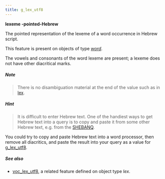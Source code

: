 ```yaml
---
title: g_lex_utf8
---
```


**lexeme -pointed-Hebrew**

The pointed representation of the lexeme of a word occurrence in Hebrew script.

This feature is present on objects of type [*word*](otype).

The vowels and consonants of the word lexeme are present; a lexeme does not have other diacritical marks.

##### Note
> There is no disambiguation material at the end of the value such as in [lex](lex).

##### Hint
> It is difficult to enter Hebrew text. One of the handiest ways to get Hebrew text into a query is to copy and paste it
from some other Hebrew text, e.g. from the [SHEBANQ]({{shebanq}}).

You could try to copy and paste Hebrew text into a word processor, then remove all diacritics, and paste the result into
your query as a value for [g_lex_utf8](g_lex_utf8).

##### See also

* [voc_lex_utf8](voc_lex_utf8), a related feature defined on object type *lex*.


